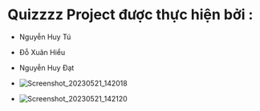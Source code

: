 # Quizzzz Project được thực hiện bởi :
+ Nguyễn Huy Tú
+ Đỗ Xuân Hiểu
+ Nguyễn Huy Đạt
+ ![Screenshot_20230521_142018](https://github.com/doxuanhieu185/Quizzzzi/assets/78185992/d2cacd14-30c2-4b22-a2e2-2559878e2cb7)

+ ![Screenshot_20230521_142120](https://github.com/doxuanhieu185/Quizzzzi/assets/78185992/bd915897-35e4-4b6b-9f9b-cb3374118292)

